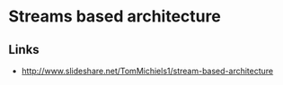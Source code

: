 # Streams based architecture

## Links
* http://www.slideshare.net/TomMichiels1/stream-based-architecture
